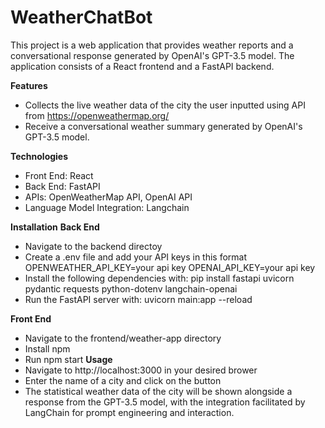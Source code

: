 <h1>WeatherChatBot</h1>
This project is a web application that provides weather reports and a conversational response generated by OpenAI's GPT-3.5 model. The application consists of a React frontend and a FastAPI backend.

**Features**
* Collects the live weather data of the city the user inputted using API from https://openweathermap.org/
* Receive a conversational weather summary generated by OpenAI's GPT-3.5 model.

**Technologies**
* Front End: React
* Back End: FastAPI
* APIs: OpenWeatherMap API, OpenAI API
* Language Model Integration: Langchain

**Installation**
**Back End**
* Navigate to the backend directoy
* Create a .env file and add your API keys in this format
  OPENWEATHER_API_KEY=your api key
  OPENAI_API_KEY=your api key
* Install the following dependencies with: pip install fastapi uvicorn pydantic requests python-dotenv langchain-openai
* Run the FastAPI server with: uvicorn main:app --reload

**Front End**
  * Navigate to the frontend/weather-app directory
  * Install npm
  * Run npm start
**Usage**
  * Navigate to http://localhost:3000 in your desired brower
  * Enter the name of a city and click on the button
  * The statistical weather data of the city will be shown alongside a response from the GPT-3.5 model, with the integration facilitated by LangChain for prompt engineering and interaction.
